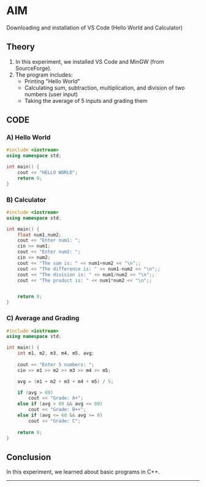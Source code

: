 
# AIM

Downloading and installation of VS Code (Hello World and Calculator)

## Theory

1. In this experiment, we installed VS Code and MinGW (from SourceForge).
2. The program includes:
   - Printing "Hello World"
   - Calculating sum, subtraction, multiplication, and division of two numbers (user input)
   - Taking the average of 5 inputs and grading them

## CODE

### A) Hello World

```cpp
#include <iostream>
using namespace std;

int main() {
    cout << "HELLO WORLD";
    return 0;
}
```

### B) Calculator

```cpp
#include <iostream>
using namespace std;

int main() {   
    float num1,num2;
    cout << "Enter num1: ";
    cin >> num1;
    cout << "Enter num2: ";
    cin >> num2;
    cout << "The sum is: " << num1+num2 << "\n";;
    cout << "The difference is: " << num1-num2 << "\n";;
    cout << "The division is: " << num1/num2 << "\n";;
    cout << "The product is: " << num1*num2 << "\n";;


    return 0;
}
```

### C) Average and Grading

```cpp
#include <iostream>
using namespace std;

int main() {
    int m1, m2, m3, m4, m5, avg;
    
    cout << "Enter 5 numbers: ";
    cin >> m1 >> m2 >> m3 >> m4 >> m5;

    avg = (m1 + m2 + m3 + m4 + m5) / 5;

    if (avg > 80)
        cout << "Grade: A+";
    else if (avg > 60 && avg <= 80)
        cout << "Grade: B++";
    else if (avg <= 60 && avg >= 0)
        cout << "Grade: C";
    
    return 0;
}
```

## Conclusion

In this experiment, we learned about basic programs in C++.

---
